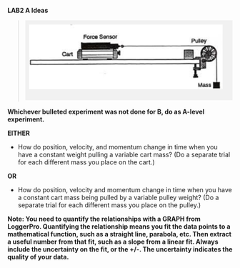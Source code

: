 **LAB2 A Ideas**

> ![](./Expt_setup.png)

**Whichever bulleted experiment was not done for B, do as A-level
experiment.**

**EITHER**

-   How do position, velocity, and momentum change in time when you have
    a constant weight pulling a variable cart mass? (Do a separate trial
    for each different mass you place on the cart.)

**OR**

-   How do position, velocity and momentum change in time when you have
    a constant cart mass being pulled by a variable pulley weight? (Do a
    separate trial for each different mass you place on the pulley.)

**Note: You need to quantify the relationships with a GRAPH from
LoggerPro. Quantifying the relationship means you fit the data points to
a mathematical function, such as a straight line, parabola, etc. Then
extract a useful number from that fit, such as a slope from a linear
fit. Always include the uncertainty on the fit, or the +/-. The
uncertainty indicates the quality of your data.**
